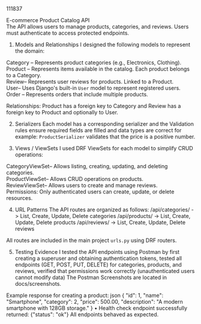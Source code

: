 111837

E-commerce Product Catalog API   
The API allows users to manage products, categories, and reviews. Users must authenticate to access protected endpoints.


1. Models and Relationships
I designed the following models to represent the domain:

Category – Represents product categories (e.g., Electronics, Clothing).  
Product – Represents items available in the catalog. Each product belongs to a Category.  
Review– Represents user reviews for products. Linked to a Product.  
User– Uses Django's built-in `User` model to represent registered users.  
Order – Represents orders that include multiple products.

Relationships: 
Product has a foreign key to Category and Review has a foreign key to Product and optionally to User.  

2. Serializers
Each model has a corresponding serializer and the Validation rules ensure required fields are filled and data types are correct for example: `ProductSerializer` validates that the price is a positive number.


3. Views / ViewSets
I used DRF ViewSets for each model to simplify CRUD operations:

CategoryViewSet– Allows listing, creating, updating, and deleting categories.  
ProductViewSet– Allows CRUD operations on products.  
ReviewViewSet– Allows users to create and manage reviews.  
Permissions: Only authenticated users can create, update, or delete resources.  

4. URL Patterns
The API routes are organized as follows:
/api/categories/ -> List, Create, Update, Delete categories
/api/products/ -> List, Create, Update, Delete products
/api/reviews/ -> List, Create, Update, Delete reviews

All routes are included in the main project `urls.py` using DRF routers.

5. Testing Evidence
I tested the API endpoints using Postman by first creating a superuser and obtaining authentication tokens, tested all endpoints (GET, POST, PUT, DELETE) for categories, products, and reviews, verified that permissions work correctly (unauthenticated users cannot modify data)
The Postman Screenshots are located in docs/screenshots.
 
Example response for creating a product:
json
{
    "id": 1,
    "name": "Smartphone",
    "category": 2,
    "price": 500.00,
    "description": "A modern smartphone with 128GB storage."
}
    • Health check endpoint successfully returned:
{"status": "ok"}
All endpoints behaved as expected.
